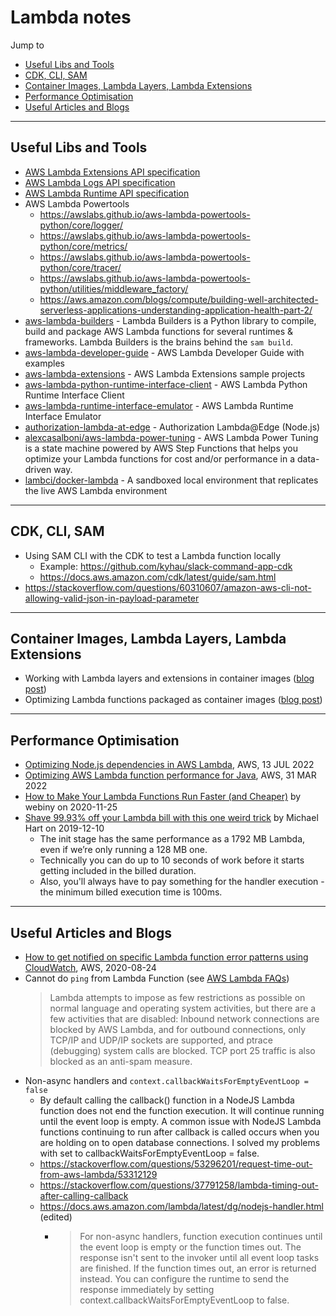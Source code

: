 # Lambda notes

Jump to
- [Useful Libs and Tools](#useful-libs-and-tools)
- [CDK, CLI, SAM](#cdk-cli-sam)
- [Container Images, Lambda Layers, Lambda Extensions](#container-images-lambda-layers-lambda-extensions)
- [Performance Optimisation](#performance-optimisation)
- [Useful Articles and Blogs](#useful-articles-and-blogs)


---
## Useful Libs and Tools

- [AWS Lambda Extensions API specification](https://docs.aws.amazon.com/lambda/latest/dg/runtimes-extensions-api.html)
- [AWS Lambda Logs API specification](https://docs.aws.amazon.com/lambda/latest/dg/runtimes-logs-api.html)
- [AWS Lambda Runtime API specification](https://docs.aws.amazon.com/lambda/latest/dg/runtimes-api.html)
- AWS Lambda Powertools
    - https://awslabs.github.io/aws-lambda-powertools-python/core/logger/
    - https://awslabs.github.io/aws-lambda-powertools-python/core/metrics/
    - https://awslabs.github.io/aws-lambda-powertools-python/core/tracer/
    - https://awslabs.github.io/aws-lambda-powertools-python/utilities/middleware_factory/
    - https://aws.amazon.com/blogs/compute/building-well-architected-serverless-applications-understanding-application-health-part-2/
- [aws-lambda-builders](https://github.com/aws/aws-lambda-builders) - Lambda Builders is a Python library to compile, build and package AWS Lambda functions for several runtimes & frameworks. Lambda Builders is the brains behind the `sam build`.
- [aws-lambda-developer-guide](https://github.com/awsdocs/aws-lambda-developer-guide) - AWS Lambda Developer Guide with examples
- [aws-lambda-extensions](https://github.com/aws-samples/aws-lambda-extensions/) - AWS Lambda Extensions sample projects
- [aws-lambda-python-runtime-interface-client](https://github.com/aws/aws-lambda-python-runtime-interface-client) - AWS Lambda Python Runtime Interface Client
- [aws-lambda-runtime-interface-emulator](https://github.com/aws/aws-lambda-runtime-interface-emulator/)  -  AWS Lambda Runtime Interface Emulator
- [authorization-lambda-at-edge](https://github.com/aws-samples/authorization-lambda-at-edge) - Authorization Lambda@Edge (Node.js)
- [alexcasalboni/aws-lambda-power-tuning](https://github.com/alexcasalboni/aws-lambda-power-tuning) - AWS Lambda Power Tuning is a state machine powered by AWS Step Functions that helps you optimize your Lambda functions for cost and/or performance in a data-driven way.
- [lambci/docker-lambda](https://github.com/lambci/docker-lambda) - A sandboxed local environment that replicates the live AWS Lambda environment


---
## CDK, CLI, SAM

- Using SAM CLI with the CDK to test a Lambda function locally
    - Example: https://github.com/kyhau/slack-command-app-cdk
    - https://docs.aws.amazon.com/cdk/latest/guide/sam.html
- https://stackoverflow.com/questions/60310607/amazon-aws-cli-not-allowing-valid-json-in-payload-parameter


---
## Container Images, Lambda Layers, Lambda Extensions

- Working with Lambda layers and extensions in container images ([blog post](https://aws.amazon.com/blogs/compute/working-with-lambda-layers-and-extensions-in-container-images/))
- Optimizing Lambda functions packaged as container images ([blog post](https://aws.amazon.com/blogs/compute/optimizing-lambda-functions-packaged-as-container-images/))


---
## Performance Optimisation

- [Optimizing Node.js dependencies in AWS Lambda](https://aws.amazon.com/blogs/compute/optimizing-node-js-dependencies-in-aws-lambda/), AWS, 13 JUL 2022
- [Optimizing AWS Lambda function performance for Java](https://aws.amazon.com/blogs/compute/optimizing-aws-lambda-function-performance-for-java/), AWS, 31 MAR 2022
- [How to Make Your Lambda Functions Run Faster (and Cheaper)](https://hackernoon.com/how-to-make-your-lambda-functions-run-faster-and-cheaper-gp2034jl) by webiny on 2020-11-25
- [Shave 99.93% off your Lambda bill with this one weird trick](
  https://medium.com/@hichaelmart/shave-99-93-off-your-lambda-bill-with-this-one-weird-trick-33c0acebb2ea)
  by Michael Hart on 2019-12-10
  - The init stage has the same performance as a 1792 MB Lambda, even if we’re only running a 128 MB one.
  - Technically you can do up to 10 seconds of work before it starts getting included in the billed duration.
  - Also, you'll always have to pay something for the handler execution - the minimum billed execution time is 100ms.


---
## Useful Articles and Blogs

- [How to get notified on specific Lambda function error patterns using CloudWatch](https://aws.amazon.com/blogs/mt/get-notified-specific-lambda-function-error-patterns-using-cloudwatch/), AWS, 2020-08-24
- Cannot do `ping` from Lambda Function (see [AWS Lambda FAQs](https://aws.amazon.com/lambda/faqs/))
  > Lambda attempts to impose as few restrictions as possible on normal language and operating system activities, but there are a few activities that are disabled: Inbound network connections are blocked by AWS Lambda, and for outbound connections, only TCP/IP and UDP/IP sockets are supported, and ptrace (debugging) system calls are blocked. TCP port 25 traffic is also blocked as an anti-spam measure.
- Non-async handlers and `context.callbackWaitsForEmptyEventLoop = false`
  - By default calling the callback() function in a NodeJS Lambda function does not end the function execution. It will continue running until the event loop is empty. A common issue with NodeJS Lambda functions continuing to run after callback is called occurs when you are holding on to open database connections.
I solved my problems with set to callbackWaitsForEmptyEventLoop = false.
  - https://stackoverflow.com/questions/53296201/request-time-out-from-aws-lambda/53312129
  - https://stackoverflow.com/questions/37791258/lambda-timing-out-after-calling-callback
  - https://docs.aws.amazon.com/lambda/latest/dg/nodejs-handler.html (edited)
     - > For non-async handlers, function execution continues until the event loop is empty or the function times out. The response isn't sent to the invoker until all event loop tasks are finished. If the function times out, an error is returned instead. You can configure the runtime to send the response immediately by setting context.callbackWaitsForEmptyEventLoop to false.
